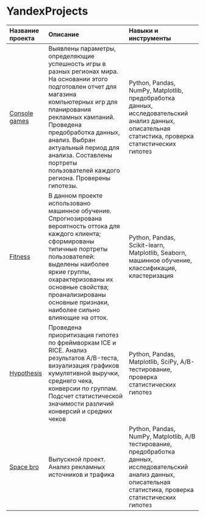 # YandexProjects
| Название проекта | Описание | Навыки и инструменты |
| :-------------------- |:--------------------- |:---------------------------|
|[Console games](https://github.com/TatianaPash/YandexProjects/blob/main/Console%20games.ipynb)|Выявлены параметры, определяющие успешность игры в разных регионах мира. На основании этого подготовлен отчет для магазина компьютерных игр для планирования рекламных кампаний. Проведена предобработка данных, анализ. Выбран актуальный период для анализа. Составлены портреты пользователей каждого региона. Проверены гипотезы. |Python, Pandas, NumPy, Matplotlib, предобработка данных, исследовательский анализ данных, описательная статистика, проверка статистических гипотез|
| [Fitness](https://github.com/TatianaPash/YandexProjects/blob/main/Fitness.ipynb) | В данном проекте использовано машинное обучение. Спрогнозирована вероятность оттока  для каждого клиента; сформированы типичные портреты пользователей: выделены наиболее яркие группы, охарактеризованы их основные свойства; проанализированы основные признаки, наиболее сильно влияющие на отток. | Python, Pandas, Scikit-learn, Matplotlib, Seaborn, машинное обучение, классификация, кластеризация |
| [Hypothesis](https://github.com/TatianaPash/YandexProjects/blob/main/Hypothesis.ipynb) |Проведена приоритизация гипотез по фреймворкам ICE и RICE. Анализ результатов A/B-теста, визуализация графиков кумулятивной выручки, среднего чека, конверсии по группам. Подсчет статистической значимости различий конверсий и средних чеков| Python, Pandas, Matplotlib, SciPy, A/B-тестирование, проверка статистических гипотез |
| [Space bro](https://github.com/TatianaPash/YandexProjects/blob/main/Space%20bro.ipynb) |Выпускной проект. Анализ рекламных источников и трафика |Python, Pandas, NumPy, Matplotlib, A/B тестирование, предобработка данных, исследовательский анализ данных, описательная статистика, проверка статистических гипотез|
